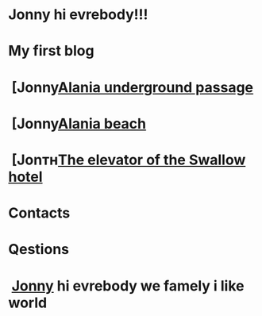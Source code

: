 # Jonny hi evrebody!!!
# My first blog
# <img> [Jonny[Alania underground passage](https://user-images.githubusercontent.com/124875023/232207067-ab189617-975e-4298-9d02-bf0abf1d821c.jpg)
# <img> [Jonny[Alania beach](https://user-images.githubusercontent.com/124875023/232209311-6010710f-84f6-444a-8d42-5eb83ecc3543.jpg)
# <img> [Jonтн[The elevator of the Swallow hotel](https://user-images.githubusercontent.com/124875023/232209954-ac4b589b-2807-4527-9202-6c000ab56a0d.jpg)

 

 
# Contacts
# Qestions
# <img> [Jonny](https://user-images.githubusercontent.com/124875023/232198664-71009db4-edc4-4ca8-9146-30656d85f1be.jpg) hi evrebody we famely i like world 
 
